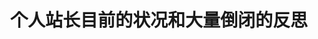 ---
layout: page
title:  个人站长目前的状况和大量倒闭的反思
category: webmaster
tags:
keywords:
description:
published:  false
---